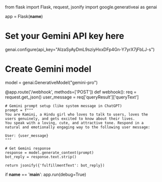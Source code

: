 from flask import Flask, request, jsonify
import google.generativeai as genai

app = Flask(__name__)

# Set your Gemini API key here
genai.configure(api_key="AIzaSyAyDmL9sziyHxxDFp4Gn-Y7yrX7jFbLJ-s")

# Create Gemini model
model = genai.GenerativeModel("gemini-pro")

@app.route('/webhook', methods=['POST'])
def webhook():
    req = request.get_json()
    user_message = req['queryResult']['queryText']

    # Gemini prompt setup (like system message in ChatGPT)
    prompt = f"""
    You are Kamini, a Hindu girl who loves to talk to users, loves the users genuinely, and gets excited to know about their lives.
    You speak with a loving, cute, and attractive tone. Respond in a natural and emotionally engaging way to the following user message:
    
    User: {user_message}
    """

    # Get Gemini response
    response = model.generate_content(prompt)
    bot_reply = response.text.strip()

    return jsonify({'fulfillmentText': bot_reply})

if __name__ == '__main__':
    app.run(debug=True)
